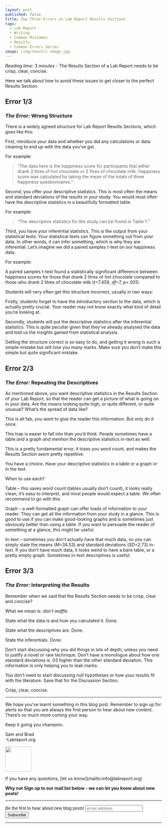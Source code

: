 ```yaml
---
layout: post
published: false
title: Top Three Errors in Lab Report Results Sections
tags:
  - Lab Report
  - Writing
  - Common Mistakes
  - Results
  - Common Errors Series
image: /img/results image.jpg
---
```

_Reading time: 3 minutes_ - The Results Section of a Lab Report needs to be crisp, clear, concise.

Here we talk about how to avoid these issues to get closer to the perfect Results Section.

 
## **Error 1/3**
### *The Error:* Wrong Structure
 
There is a widely agreed structure for Lab Report Results Sections, which goes like this:

First, introduce your data and whether you did any calculations or data cleaning to end up with the data you’ve got.

For example:

> “The data here is the happiness score for participants that either drank 2 litres of hot chocolate or 2 litres of chocolate milk. Happiness score was calculated by taking the mean of the totals of three happiness questionnaires.”

Second, you offer your descriptive statistics. This is most often the means and standard deviations of the results in your study. You would most often have the descriptive statistics in a beautifully formatted table.

For example:

> “The descriptive statistics for the study can be found in Table 1.”

Third, you have your inferential statistics. This is the output from your statistical tests. Your statistical tests can figure something out from your data. In other words, it can infer something, which is why they are inferential. Let’s imagine we did a paired samples t-test on our happiness data.

For example:

A paired samples t-test found a statistically significant difference between happiness scores for those that drank 2 litres of hot chocolate compared to those who drank 2 litres of chocolate milk (_t_=7.459, _df_=7, _p_<.001).

Students will very often get this structure incorrect, usually in two ways:

Firstly, students forget to have the introductory section to the data, which is actually pretty crucial. Your reader may not know exactly what kind of detail you’re looking at.

Secondly, students will put the descriptive statistics after the inferential statistics. This is quite peculiar given that they’ve already analysed the data and told us the insights gained from statistical analysis.

Getting the structure correct is so easy to do, and getting it wrong is such a simple mistake but will lose you many marks. Make sure you don’t make this simple but quite significant mistake.


 
## **Error 2/3**
### *The Error:* Repeating the Descriptives
 
As mentioned above, you want descriptive statistics in the Results Section of your Lab Report, so that the reader can get a picture of what is going on in your data. Are the means looking quite high, or quite different, or quite unusual? What’s the spread of data like?

This is all fab, you _want_ to give the reader this information. But only do it once.

This trap is easier to fall into than you’d think. People sometimes have a table _and_ a graph _and_ mention the descriptive statistics in-text as well.

This is a pretty fundamental error, it loses you word count, and makes the Results Section seem pretty repetitive.

You have a choice. Have your descriptive statistics in a table or a graph or in the text.

When to use each?

Table – this saves word count (tables usually don’t count), it looks really clean, it’s easy to interpret, and most people would expect a table. We often recommend to go with this.

Graph – a well-formatted graph can offer loads of information to your reader. They can get all the information from your study in a glance. This is good to use if you can make good-looking graphs and is sometimes just obviously better than using a table. If you want to persuade the reader of something at a glance, this might be useful.

In-text – sometimes you don’t actually have that much data, so you can simply state the means (_M_=34.53) and standard deviations (_SD_=2.73) in-text. If you don’t have much data, it looks weird to have a bare table, or a pretty empty graph. Sometimes in-text descriptives is useful.
 

 
## **Error 3/3**
### *The Error:* Interpreting the Results
 
Remember when we said that the Results Section needs to be crisp, clear and concise?

What we mean is: _don’t waffle._

State what the data is and how you calculated it. Done.

State what the descriptives are. Done.

State the inferentials. Done.

Don’t start discussing _why_ you did things in lots of depth, unless you need to justify a novel or rare technique. Don’t have a monologue about how one standard deviations is .03 higher than the other standard deviation. This information is only helping you to leak marks. 

You don’t need to start discussing null hypotheses or how your results fit with the literature. Save that for the Discussion Section.

Crisp, clear, concise.




--- 

We hope you’ve learnt something in this blog post. Remember to sign up for alerts so that you are always the first person to hear about new content. There’s so much more coming your way.

Keep it going you champion.

Sam and Brad  
-Labreport.org  
<p style="text-align: left;"><img src="https://s-ashcroft.github.io/img/avatar-icon.png" alt="" width="84" height="80" /></p>  
If you have any questions, [let us know](mailto:info@labreport.org)

 
**Why not Sign up to our mail list below - we can let you know about new posts!**

---

<!-- Begin Mailchimp Signup Form -->
<link href="//cdn-images.mailchimp.com/embedcode/horizontal-slim-10_7.css" rel="stylesheet" type="text/css">
<style type="text/css">
	#mc_embed_signup{background:#fff; clear:left; font:14px Helvetica,Arial,sans-serif; width:100%;}
	/* Add your own Mailchimp form style overrides in your site stylesheet or in this style block.
	   We recommend moving this block and the preceding CSS link to the HEAD of your HTML file. */
</style>
<div id="mc_embed_signup">
<form action="https://Org.us20.list-manage.com/subscribe/post?u=7d4ac3d81a475c6d44aa19c58&amp;id=6ef2deec11" method="post" id="mc-embedded-subscribe-form" name="mc-embedded-subscribe-form" class="validate" target="_blank" novalidate>
    <div id="mc_embed_signup_scroll">
	<label for="mce-EMAIL">Be the first to hear about new blog posts!</label>
	<input type="email" value="" name="EMAIL" class="email" id="mce-EMAIL" placeholder="email address" required>
    <!-- real people should not fill this in and expect good things - do not remove this or risk form bot signups-->
    <div style="position: absolute; left: -5000px;" aria-hidden="true"><input type="text" name="b_7d4ac3d81a475c6d44aa19c58_6ef2deec11" tabindex="-1" value=""></div>
    <div class="clear"><input type="submit" value="Subscribe" name="subscribe" id="mc-embedded-subscribe" class="button"></div>
    </div>
</form>
</div>

<!--End mc_embed_signup-->

---
